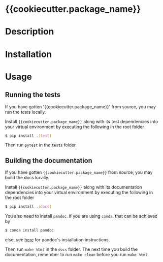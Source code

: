 # {{cookiecutter.package_name}}

# Description

# Installation

# Usage

## Running the tests

If you have gotten '{{cookiecutter.package_name}}' from source, you may run the tests locally.

Install `{{cookiecutter.package_name}}` along with its test dependencies into your virtual environment by executing the following in the root folder

```bash
$ pip install .[test]
```

Then run `pytest` in the `tests` folder.

## Building the documentation

If you have gotten `{{cookiecutter.package_name}}` from source, you may build the docs locally.

Install `{{cookiecutter.package_name}}` along with its documentation dependencies into your virtual environment by executing the following in the root folder

```bash
$ pip install .[docs]
```

You also need to install `pandoc`. If you are using `conda`, that can be achieved by

```bash
$ conda install pandoc
```
else, see [here](https://pandoc.org/installing.html) for pandoc's installation instructions.

Then run `make html` in the `docs` folder. The next time you build the documentation, remember to run `make clean` before you run `make html`.
